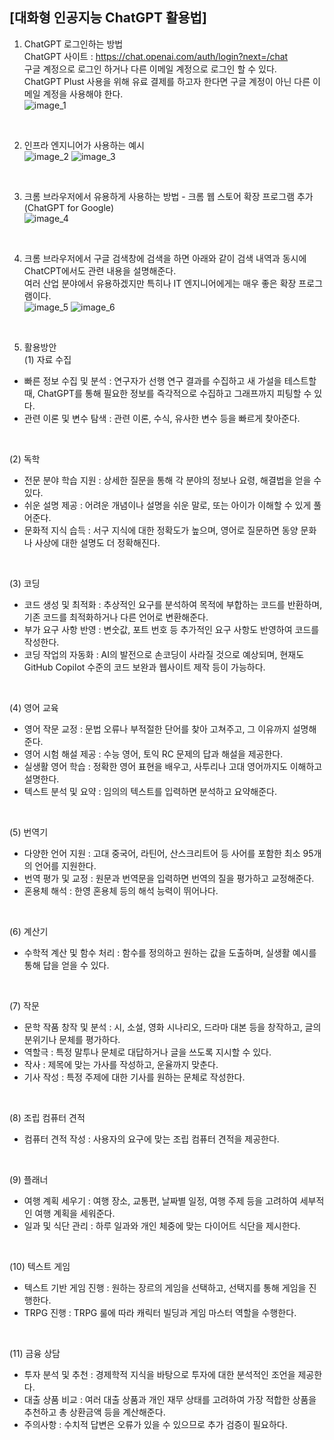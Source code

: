 ## [대화형 인공지능 ChatGPT 활용법]

1. ChatGPT 로그인하는 방법       
ChatGPT 사이트 : https://chat.openai.com/auth/login?next=/chat   
구글 계정으로 로그인 하거나 다른 이메일 계정으로 로그인 할 수 있다.   
ChatGPT Plust 사용을 위해 유료 결제를 하고자 한다면 구글 계정이 아닌 다른 이메일 계정을 사용해야 한다.   
![image_1](https://github.com/user-attachments/assets/ed3d162f-07fd-4217-b9d8-ab1c6924f7d3)
<br/>
                
2. 인프라 엔지니어가 사용하는 예시             
![image_2](https://github.com/user-attachments/assets/67b32b27-803a-42bb-bd46-07d67f0c3133)
![image_3](https://github.com/user-attachments/assets/fa56230b-3b8c-460c-a774-2f492b99ba9d)
<br/>
        
3. 크롬 브라우저에서 유용하게 사용하는 방법 - 크롬 웹 스토어 확장 프로그램 추가 (ChatGPT for Google)     
![image_4](https://github.com/user-attachments/assets/29c129b7-6f7c-43bb-8507-19b643c3d605)
<br/>
                                
4. 크롬 브라우저에서 구글 검색창에 검색을 하면 아래와 같이 검색 내역과 동시에 ChatCPT에서도 관련 내용을 설명해준다.   
여러 산업 분야에서 유용하겠지만 특히나 IT 엔지니어에게는 매우 좋은 확장 프로그램이다.    
![image_5](https://github.com/user-attachments/assets/f0ddd72a-fd99-4b56-bf9f-500a754eb62c)
![image_6](https://github.com/user-attachments/assets/d22dd957-596b-426e-a180-efc0bbc30ade)
<br/>

5. 활용방안   
(1) 자료 수집   
- 빠른 정보 수집 및 분석 : 연구자가 선행 연구 결과를 수집하고 새 가설을 테스트할 때, ChatGPT를 통해 필요한 정보를 즉각적으로 수집하고 그래프까지 피팅할 수 있다.   
- 관련 이론 및 변수 탐색 : 관련 이론, 수식, 유사한 변수 등을 빠르게 찾아준다.   
<br/>

(2) 독학   
- 전문 분야 학습 지원 : 상세한 질문을 통해 각 분야의 정보나 요령, 해결법을 얻을 수 있다.   
- 쉬운 설명 제공 : 어려운 개념이나 설명을 쉬운 말로, 또는 아이가 이해할 수 있게 풀어준다.   
- 문화적 지식 습득 : 서구 지식에 대한 정확도가 높으며, 영어로 질문하면 동양 문화나 사상에 대한 설명도 더 정확해진다.   
<br/>

(3) 코딩   
- 코드 생성 및 최적화 : 추상적인 요구를 분석하여 목적에 부합하는 코드를 반환하며, 기존 코드를 최적화하거나 다른 언어로 변환해준다.   
- 부가 요구 사항 반영 : 변숫값, 포트 번호 등 추가적인 요구 사항도 반영하여 코드를 작성한다.   
- 코딩 작업의 자동화 : AI의 발전으로 손코딩이 사라질 것으로 예상되며, 현재도 GitHub Copilot 수준의 코드 보완과 웹사이트 제작 등이 가능하다.   
<br/>

(4) 영어 교육   
- 영어 작문 교정 : 문법 오류나 부적절한 단어를 찾아 고쳐주고, 그 이유까지 설명해준다.   
- 영어 시험 해설 제공 : 수능 영어, 토익 RC 문제의 답과 해설을 제공한다.   
- 실생활 영어 학습 : 정확한 영어 표현을 배우고, 사투리나 고대 영어까지도 이해하고 설명한다.   
- 텍스트 분석 및 요약 : 임의의 텍스트를 입력하면 분석하고 요약해준다.   
<br/>

(5) 번역기   
- 다양한 언어 지원 : 고대 중국어, 라틴어, 산스크리트어 등 사어를 포함한 최소 95개의 언어를 지원한다.   
- 번역 평가 및 교정 : 원문과 번역문을 입력하면 번역의 질을 평가하고 교정해준다.   
- 혼용체 해석 : 한영 혼용체 등의 해석 능력이 뛰어나다.   
<br/>

(6) 계산기   
- 수학적 계산 및 함수 처리 : 함수를 정의하고 원하는 값을 도출하며, 실생활 예시를 통해 답을 얻을 수 있다.   
<br/>

(7) 작문   
- 문학 작품 창작 및 분석 : 시, 소설, 영화 시나리오, 드라마 대본 등을 창작하고, 글의 분위기나 문체를 평가하다.   
- 역할극 : 특정 말투나 문체로 대답하거나 글을 쓰도록 지시할 수 있다.   
- 작사 : 제목에 맞는 가사를 작성하고, 운율까지 맞춘다.   
- 기사 작성 : 특정 주제에 대한 기사를 원하는 문체로 작성한다.   
<br/>

(8) 조립 컴퓨터 견적   
- 컴퓨터 견적 작성 : 사용자의 요구에 맞는 조립 컴퓨터 견적을 제공한다.   
<br/>

(9) 플래너   
- 여행 계획 세우기 : 여행 장소, 교통편, 날짜별 일정, 여행 주제 등을 고려하여 세부적인 여행 계획을 세워준다.   
- 일과 및 식단 관리 : 하루 일과와 개인 체중에 맞는 다이어트 식단을 제시한다.   
<br/>

(10) 텍스트 게임   
- 텍스트 기반 게임 진행 : 원하는 장르의 게임을 선택하고, 선택지를 통해 게임을 진행한다.   
- TRPG 진행 : TRPG 룰에 따라 캐릭터 빌딩과 게임 마스터 역할을 수행한다.   
<br/>

(11) 금융 상담   
- 투자 분석 및 추천 : 경제학적 지식을 바탕으로 투자에 대한 분석적인 조언을 제공한다.   
- 대출 상품 비교 : 여러 대출 상품과 개인 재무 상태를 고려하여 가장 적합한 상품을 추천하고 총 상환금액 등을 계산해준다.   
- 주의사항 : 수치적 답변은 오류가 있을 수 있으므로 추가 검증이 필요하다.   
<br/>
